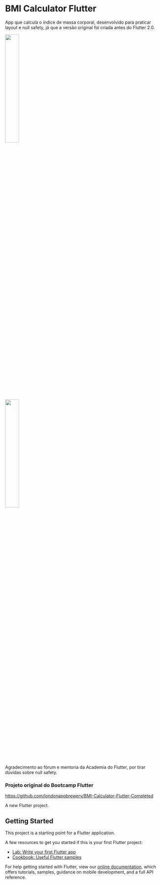 # BMI Calculator Flutter

App que calcula o índice de massa corporal, desenvolvido para praticar layout e null safety, já que a versão original foi criada antes do Flutter 2.0.

<div><img src="https://github.com/gisesma/bmicalculatorflutter/blob/main/Simulator_Screen%20Shot_Phone_13_tela1.png" width="30%" height="30%"/>

<img src="https://github.com/gisesma/bmicalculatorflutter/blob/main/Simulator_Screen%20Shot_Phone_13_tela2.png" width="30%" height="30%"/></div>

Agradecimento ao fórum e mentoria da Academia do Flutter, por tirar dúvidas sobre null safety.

### Projeto original do Bootcamp Flutter
https://github.com/londonappbrewery/BMI-Calculator-Flutter-Completed

A new Flutter project.

## Getting Started

This project is a starting point for a Flutter application.

A few resources to get you started if this is your first Flutter project:

- [Lab: Write your first Flutter app](https://flutter.dev/docs/get-started/codelab)
- [Cookbook: Useful Flutter samples](https://flutter.dev/docs/cookbook)

For help getting started with Flutter, view our
[online documentation](https://flutter.dev/docs), which offers tutorials,
samples, guidance on mobile development, and a full API reference.
